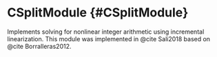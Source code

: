 # CSplitModule {#CSplitModule}

Implements solving for nonlinear integer arithmetic using incremental linearization. This module was implemented in @cite Sali2018 based on @cite Borralleras2012.